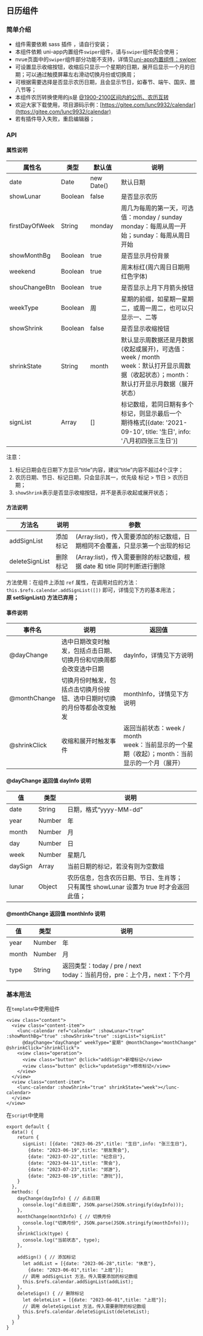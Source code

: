 ## 日历组件
### 简单介绍
- 组件需要依赖 sass 插件 ，请自行安装；
- 本组件依赖 uni-app内置组件`swiper`组件，请与`swiper`组件配合使用；
- nvue页面中的`swiper`组件部分功能不支持，详情见[uni-app内置组件：swiper](https://uniapp.dcloud.net.cn/component/swiper.html)
- 可设置显示收缩按钮，收缩后只显示一个星期的日期，展开后显示一个月的日期；可以通过触摸屏幕左右滑动切换月份或切换周；
- 可根据需要选择是否显示农历日期，且会显示节日，如春节、端午、国庆、腊八节等；
- 本组件农历转换使用的js是 [@1900-2100区间内的公历、农历互转](https://github.com/jjonline/calendar.js)
- 欢迎大家下载使用，项目源码示例：[https://gitee.com/lunc9932/calendar](https://gitee.com/lunc9932/calendar)
- 若有插件导入失败，重启编辑器；

### API
#### 属性说明
| 属性名           | 类型     | 默认值   | 说明              |
|-----------------|----------|----------|-----------------------|
| date            | Date     | new Date()    | 默认日期             |
| showLunar       | Boolean  | false    | 是否显示农历             |
| firstDayOfWeek  | String   | monday   | 周几为每周的第一天，可选值：monday / sunday<br>monday：每周从周一开始；sunday：每周从周日开始           |
| showMonthBg     | Boolean  | true     | 是否显示月份背景               |
| weekend         | Boolean  | true     | 周末标红(周六周日日期用红色字体)  |
| shouChangeBtn   | Boolean  | true     | 是否显示上月下月箭头按钮      |
| weekType        | Boolean  | 周       | 星期的前缀，如星期一星期二，或周一周二，也可以只显示一、二等      |
| showShrink      | Boolean  | false    | 是否显示收缩按钮      |
| shrinkState     | String   | month    | 默认显示周数据还是月数据(收起或展开)，可选值：week / month<br>week：默认打开显示周数据（收起状态）；month：默认打开显示月数据（展开状态）      |
| signList        | Array    | []       | 标记数组，若同日期有多个标记，则显示最后一个<br>期待格式[{date: '2021-09-10', title: '生日', info: '八月初四张三生日'}]  |

注意：
1. 标记日期会在日期下方显示“title”内容，建议“title”内容不超过4个汉字；
2. 农历日期、节日、标记日期，只会显示其一，优先级 标记 > 节日 > 农历日期；
3. `showShrink`表示是否显示收缩按钮，并不是表示收起或展开状态；

#### 方法说明
| 方法名          | 说明        | 参数 |
|-----------------|------------|--------|
| addSignList     | 添加标记    | (Array:list)，传入需要添加的标记数组，日期相同不会覆盖，只显示第一个出现的标记         |
| deleteSignList  | 删除标记    | (Array:list)，传入需要删除的标记数组，根据 date 和 title 同时判断进行删除         |

方法使用：在组件上添加 `ref` 属性，在调用对应的方法：`this.$refs.calendar.addSignList([])` 即可，详情见下方的基本用法；<br>
**原 setSignList() 方法已弃用；**


#### 事件说明
| 事件名        | 说明                | 返回值 |
|---------------|--------------------|--------|
| @dayChange    | 选中日期改变时触发，包括点击日期、切换月份和切换周都会改变选中日期 | dayInfo，详情见下方说明 |
| @monthChange  | 切换月份时触发，包括点击切换月份按钮、选中日期时切换的月份等都会改变触发 | monthInfo，详情见下方说明 |
| @shrinkClick   | 收缩和展开时触发事件 | 返回当前状态：week / month<br>week：当前显示的一个星期（收起）；month：当前显示的一个月（展开） |

#### @dayChange 返回值 dayInfo 说明
| 值      | 类型    | 说明  |
| ------- | ------ | ----- |
| date    | String | 日期，格式“yyyy-MM-dd” |
| year    | Number | 年    |
| month   | Number | 月    |
| day     | Number | 日    |
| week    | Number | 星期几 |
| daySign | Array  | 当前日期的标记，若没有则为空数组 |
| lunar   | Object | 农历信息，包含农历日期、节日、生肖等；<br>只有属性 showLunar 设置为 true 时才会返回此值； |

#### @monthChange 返回值 monthInfo 说明
| 值    | 类型    | 说明  |
| ----- | ------ | ----- |
| year  | Number | 年    |
| month | Number | 月    |
| type  | String | 返回类型：today / pre / next<br>today：当前月份，pre：上个月，next：下个月 |


### 基本用法
在`template`中使用组件

```
<view class="content">
  <view class="content-item">
    <lunc-calendar ref="calendar" :showLunar="true" :showMonthBg="true" :showShrink="true" :signList="signList"
      @dayChange="dayChange" weekType="星期" @monthChange="monthChange" @shrinkClick="shrinkClick">
    <view class="operation">
      <view class="button" @click="addSign">新增标记</view>
      <view class="button" @click="updateSign">修改标记</view>
    </view>
  </view>
  <view class="content-item">
    <lunc-calendar :showShrink="true" shrinkState="week"></lunc-calendar>
  </view>
</view>
```
在`script`中使用

```
export default {
  data() {
    return {
      signList: [{date: "2023-06-25",title: "生日",info: "张三生日"},
        {date: "2023-06-19",title: "朋友聚会"}, 
        {date: "2023-07-22",title: "纪念日"}, 
        {date: "2023-04-11",title: "聚会"}, 
        {date: "2023-07-23",title: "郊游"}, 
        {date: "2023-08-19",title: "游玩"}],
    }
  },
  methods: {
    dayChange(dayInfo) { // 点击日期
      console.log("点击日期", JSON.parse(JSON.stringify(dayInfo)));
    },
    monthChange(monthInfo) { // 切换月份
      console.log("切换月份", JSON.parse(JSON.stringify(monthInfo)));
    },
    shrinkClick(type) {
      console.log("当前状态", type);
    },

    addSign() { // 添加标记
      let addList = [{date: "2023-06-28",title: "休息"}, 
        {date: "2023-06-01",title: "上班"}];
      // 调用 addSignList 方法，传入需要添加的标记数组
      this.$refs.calendar.addSignList(addList);
    },
    deleteSign() { // 删除标记
      let deleteList = [{date: "2023-06-01",title: "上班"}];
      // 调用 deleteSignList 方法，传入需要删除的标记数组
      this.$refs.calendar.deleteSignList(deleteList);
    }
  }
}
```


